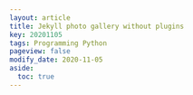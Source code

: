 ```yaml
---
layout: article
title: Jekyll photo gallery without plugins
key: 20201105
tags: Programming Python
pageview: false
modify_date: 2020-11-05
aside:
  toc: true
---
```


<!--more-->